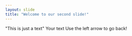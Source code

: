 ```yaml
---
layout: slide
title: "Welcome to our second slide!"
---
```

"This is just a text"
Your text
Use the left arrow to go back!
